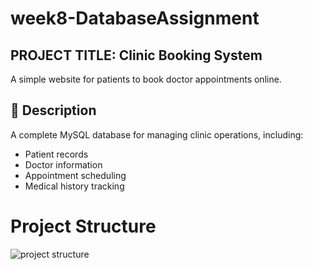 
# week8-DatabaseAssignment

## PROJECT TITLE: Clinic Booking System

A simple website for patients to book doctor appointments online.

## 📖 Description
A complete MySQL database for managing clinic operations, including:
- Patient records
- Doctor information
- Appointment scheduling
- Medical history tracking

# Project Structure
![project structure](https://github.com/user-attachments/assets/fe1ced9a-d7fd-4520-8b8c-18bb461978b9)


